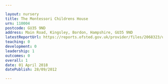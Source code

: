 ```yaml
---

layout: nursery
title: The Montessori Childrens House
urn: 110004
postcode: GU35 9ND
address: Main Road, Kingsley, Bordon, Hampshire, GU35 9ND
latestReportUrl: https://reports.ofsted.gov.uk/provider/files/2068323/urn/110004.pdf
teaching: 0
development: 0
leadership: 1
outcomes: 0
overall: 1
date: 01 April 2018 
datePublish: 28/09/2012

---
```


